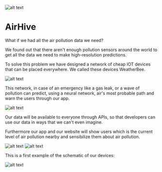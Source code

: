 ![alt text](https://www.airhive.it/assets/img/logo_hd.png)

# AirHive
What if we had all the air pollution data we need?

We found out that there aren't enough pollution sensors around the world to get all the data we need to make high-resolution predictions.

To solve this problem we have designed a network of cheap IOT devices that can be placed everywhere.
We called these devices WeatherBee.

![alt text](https://www.airhive.it/assets/img/schematica_network.png)

This network, in case of an emergency like a gas leak, or a wave of pollution can predict, using a neural network, air's most probable path and warn the users through our app.

![alt text](https://www.airhive.it/assets/img/Air%20Hive%20Presentazione/Air%20Hive%20Presentazione.017.jpeg)

Our data will be available to everyone through APIs, so that developers can use our data in ways that we can't even imagine.

Furthermore our app and our website will show users which is the current level of air pollution nearby and sensibilize them about air pollution.

![alt text](https://www.airhive.it/assets/img/Air%20Hive%20Presentazione/Air%20Hive%20Presentazione.013.jpeg)
![alt text](https://www.airhive.it/assets/img/Air%20Hive%20Presentazione/Air%20Hive%20Presentazione.018.jpeg)

This is a first example of the schematic of our devices:

![alt text](https://www.airhive.it/assets/img/Schematic_Weatherbee_Sheet-1_20181021110410-1.png)
